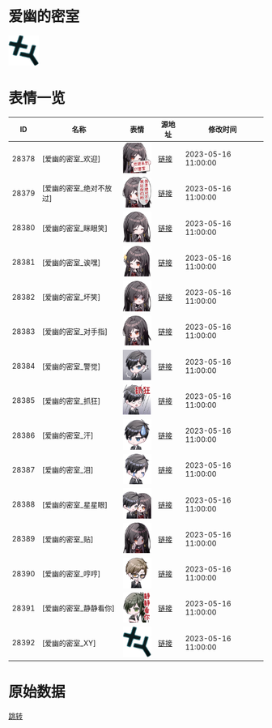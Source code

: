 # 爱幽的密室

<img src="./cover.png" height="60" alt="cover" />

# 表情一览

|ID|名称|表情|源地址|修改时间|
|----|----|----|----|----|
|28378|[爱幽的密室_欢迎]|<img src="./pic/028378_%5B爱幽的密室_欢迎%5D.png" height="60" alt="欢迎"/>|[链接](https://i0.hdslb.com/bfs/garb/147d52867c003bb12ccdb12acfe6e3972ad0308e.png)|2023-05-16 11:00:00|
|28379|[爱幽的密室_绝对不放过]|<img src="./pic/028379_%5B爱幽的密室_绝对不放过%5D.png" height="60" alt="绝对不放过"/>|[链接](https://i0.hdslb.com/bfs/garb/15ef84ff0504ff68633a1d057e868c6419217a2c.png)|2023-05-16 11:00:00|
|28380|[爱幽的密室_眯眼笑]|<img src="./pic/028380_%5B爱幽的密室_眯眼笑%5D.png" height="60" alt="眯眼笑"/>|[链接](https://i0.hdslb.com/bfs/garb/719d9c49223e71359c4b1734b3352d8fdc50d4ba.png)|2023-05-16 11:00:00|
|28381|[爱幽的密室_诶嘿]|<img src="./pic/028381_%5B爱幽的密室_诶嘿%5D.png" height="60" alt="诶嘿"/>|[链接](https://i0.hdslb.com/bfs/garb/8dd8a14ff39e89918c9a33953c81f9f2cfa6a98e.png)|2023-05-16 11:00:00|
|28382|[爱幽的密室_坏笑]|<img src="./pic/028382_%5B爱幽的密室_坏笑%5D.png" height="60" alt="坏笑"/>|[链接](https://i0.hdslb.com/bfs/garb/a481e49a163e82a19151df95c48b6e57f1469b9f.png)|2023-05-16 11:00:00|
|28383|[爱幽的密室_对手指]|<img src="./pic/028383_%5B爱幽的密室_对手指%5D.png" height="60" alt="对手指"/>|[链接](https://i0.hdslb.com/bfs/garb/83c2416325289dfd4d3b7ee36a1bd1522608f6e0.png)|2023-05-16 11:00:00|
|28384|[爱幽的密室_警觉]|<img src="./pic/028384_%5B爱幽的密室_警觉%5D.png" height="60" alt="警觉"/>|[链接](https://i0.hdslb.com/bfs/garb/6f3a31ae66ba5b7e636d79459abb5b0e70c44ed5.png)|2023-05-16 11:00:00|
|28385|[爱幽的密室_抓狂]|<img src="./pic/028385_%5B爱幽的密室_抓狂%5D.png" height="60" alt="抓狂"/>|[链接](https://i0.hdslb.com/bfs/garb/87c3247a6bdfece042d8ebc59a315cc6362614f3.png)|2023-05-16 11:00:00|
|28386|[爱幽的密室_汗]|<img src="./pic/028386_%5B爱幽的密室_汗%5D.png" height="60" alt="汗"/>|[链接](https://i0.hdslb.com/bfs/garb/184a5a5fea470feb8857bb746783e55acee6fae9.png)|2023-05-16 11:00:00|
|28387|[爱幽的密室_泪]|<img src="./pic/028387_%5B爱幽的密室_泪%5D.png" height="60" alt="泪"/>|[链接](https://i0.hdslb.com/bfs/garb/a47ecff0c58e5654e06239c6168a1b431a3d1b1f.png)|2023-05-16 11:00:00|
|28388|[爱幽的密室_星星眼]|<img src="./pic/028388_%5B爱幽的密室_星星眼%5D.png" height="60" alt="星星眼"/>|[链接](https://i0.hdslb.com/bfs/garb/05d928657c893726363124ca3c587012e71da185.png)|2023-05-16 11:00:00|
|28389|[爱幽的密室_贴]|<img src="./pic/028389_%5B爱幽的密室_贴%5D.png" height="60" alt="贴"/>|[链接](https://i0.hdslb.com/bfs/garb/60aa56e5f0442be0ad3f0a69edce4cd7da63644c.png)|2023-05-16 11:00:00|
|28390|[爱幽的密室_哼哼]|<img src="./pic/028390_%5B爱幽的密室_哼哼%5D.png" height="60" alt="哼哼"/>|[链接](https://i0.hdslb.com/bfs/garb/da110ea19f54057dc831da8d3c8b37102f6907fe.png)|2023-05-16 11:00:00|
|28391|[爱幽的密室_静静看你]|<img src="./pic/028391_%5B爱幽的密室_静静看你%5D.png" height="60" alt="静静看你"/>|[链接](https://i0.hdslb.com/bfs/garb/02a4422a4b6da01e782197fd8208d5c5ba57e6a6.png)|2023-05-16 11:00:00|
|28392|[爱幽的密室_XY]|<img src="./pic/028392_%5B爱幽的密室_XY%5D.png" height="60" alt="XY"/>|[链接](https://i0.hdslb.com/bfs/garb/cd9518db7bdb1fafa847aa70a72fbebbc572e468.png)|2023-05-16 11:00:00|

# 原始数据

[跳转](./raw.json)

